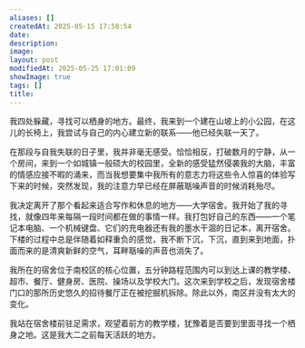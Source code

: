 ```yaml
---
aliases: []
createdAt: 2025-05-15 17:58:54
date: 
description: 
image: 
layout: post
modifiedAt: 2025-05-25 17:01:09
showImage: true
tags: []
title: 
---
```


我四处躲藏，寻找可以栖身的地方。最终，我来到一个建在山坡上的小公园，在这儿的长椅上，我尝试与自己的内心建立新的联系——他已经失联一天了。

在那段与自我失联的日子里，我并非毫无感受。恰恰相反，打破数月的宁静，从一个房间，来到一个如城镇一般硕大的校园里，全新的感受猛然侵袭我的大脑，丰富的情感应接不暇的涌来，而当我想要集中我所有的意志力将这些令人惊喜的体验写下来的时候，突然发现，我的注意力早已经在屏蔽聒噪声音的时候消耗殆尽。

我决定离开了那个看起来适合写作和休息的地方——大学宿舍。我开始了我的寻找，就像四年来每隔一段时间都在做的事情一样。我打包好自己的东西——一个笔记本电脑、一个机械键盘、它们的充电器还有我的墨水干涸的日记本，离开宿舍。下楼的过程中总是伴随着如释重负的感觉，我不断下沉，下沉，直到来到地面，扑面而来的是清爽新鲜的空气，耳畔聒噪的声音也消失了。

我所在的宿舍位于南校区的核心位置，五分钟路程范围内可以到达上课的教学楼、超市、餐厅、健身房、医院、操场以及学校大门。这次来到学校之后，发现宿舍楼门口的那所历史悠久的招待餐厅正在被挖掘机拆除。除此以外，南区并没有太大的变化。

我站在宿舍楼前驻足需求，观望着前方的教学楼，犹豫着是否要到里面寻找一个栖身之地。这是我大二之前每天活跃的地方。
